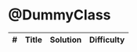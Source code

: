 

# @DummyClass
|  #   | Title                                  | Solution          | Difficulty
| ---- | -------------------------------------- | ----------------- | -----------
